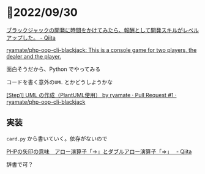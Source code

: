 # 📝2022/09/30

[ブラックジャックの開発に時間をかけてみたら、報酬として開発スキルがレベルアップした。 - Qiita](https://qiita.com/ryamate/items/f77efb0888bb025e5f5b)

[ryamate/php-oop-cli-blackjack: This is a console game for two players, the dealer and the player.](https://github.com/ryamate/php-oop-cli-blackjack)

面白そうだから、Python でやってみる


コードを書く意外の`UML` とかどうしようかな

[[Step1] UML の作成（PlantUML使用） by ryamate · Pull Request #1 · ryamate/php-oop-cli-blackjack](https://github.com/ryamate/php-oop-cli-blackjack/pull/1)


## 実装

`card.py` から書いていく。依存がないので

[PHPの矢印の意味　アロー演算子「->」とダブルアロー演算子「=>」　 - Qiita](https://qiita.com/keitean/items/5ea1d2e25a32bb93e07b)

辞書で可？
